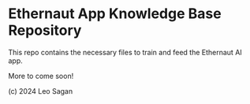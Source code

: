 # Ethernaut App Knowledge Base Repository

This repo contains the necessary files to train and feed the Ethernaut AI app.

More to come soon!

(c) 2024 Leo Sagan
